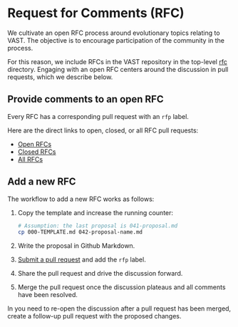 # Request for Comments (RFC)

We cultivate an open RFC process around evolutionary topics relating to VAST.
The objective is to encourage participation of the community in the process.

For this reason, we include RFCs in the VAST repository in the top-level
[rfc][rfc-dir] directory. Engaging with an open RFC centers around the
discussion in pull requests, which we describe below.

[rfc-dir]: https://github.com/tenzir/vast/tree/master/rfc

## Provide comments to an open RFC

Every RFC has a corresponding pull request with an `rfp` label.

Here are the direct links to open, closed, or all RFC pull requests:

- [Open RFCs][open-rfcs]
- [Closed RFCs][closed-rfcs]
- [All RFCs][all-rfcs]

[all-rfcs]: https://github.com/tenzir/vast/pulls?q=is%3Apr+label%3Arfc
[open-rfcs]: https://github.com/tenzir/vast/pulls?q=is%3Apr+is%3Aopen+label%3Arfc
[closed-rfcs]: https://github.com/tenzir/vast/pulls?q=is%3Apr+label%3Arfc+is%3Aclosed

## Add a new RFC

The workflow to add a new RFC works as follows:

1. Copy the template and increase the running counter:
   ```bash
   # Assumption: the last proposal is 041-proposal.md
   cp 000-TEMPLATE.md 042-proposal-name.md
   ```

2. Write the proposal in Github Markdown.

3. [Submit a pull request][vast-prs] and add the `rfp` label.

4. Share the pull request and drive the discussion forward.

5. Merge the pull request once the discussion plateaus and all comments have
   been resolved.

In you need to re-open the discussion after a pull request has been merged,
create a follow-up pull request with the proposed changes.

[vast-prs]: https://github.com/tenzir/vast/pulls
